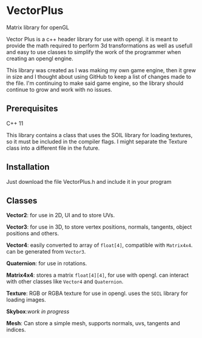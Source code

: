 # VectorPlus
Matrix library for openGL

Vector Plus is a c++ header library for use with opengl. it is meant to provide the math required to perform 3d transformations as well as usefull and easy to use classes to simplify the work of the programmer when creating an opengl engine.

This library was created as I was making my own game engine, then it grew in size and I thought about using GitHub to keep a list of changes made to the file. I'm continuing to make said game engine, so the library should continue to grow and work with no issues.

## Prerequisites
C++ 11

This library contains a class that uses the SOIL library for loading textures, so it must be included in the compiler flags. I might separate the Texture class into a different file in the future. 

## Installation
Just download the file VectorPlus.h and include it in your program

## Classes

**Vector2**: for use in 2D, UI and to store UVs.

**Vector3**: for use in 3D, to store vertex positions, normals, tangents, object positions and others.

**Vector4**: easily converted to array of `float[4]`, compatible with `Matrix4x4`. can be generated from `Vector3`.

**Quaternion**: for use in rotations.

**Matrix4x4**: stores a matrix `float[4][4]`, for use with opengl. can interact with other classes like `Vector4` and `Quaternion`.

**Texture**: RGB or RGBA texture for use in opengl. uses the `SOIL` library for loading images.

**Skybox**:*work in progress*

**Mesh**: Can store a simple mesh, supports normals, uvs, tangents and indices.
